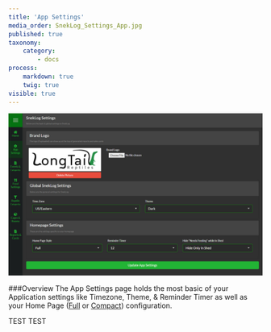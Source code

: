 ```yaml
---
title: 'App Settings'
media_order: SnekLog_Settings_App.jpg
published: true
taxonomy:
    category:
        - docs
process:
    markdown: true
    twig: true
visible: true
---
```


![](SnekLog_Settings_App.jpg)

###Overview
The App Settings page holds the most basic of your Application settings like Timezone, Theme, & Reminder Timer as well as your Home Page ([Full](https://help.sneklog.com/home-pages/home-full) or [Compact](https://help.sneklog.com/home-pages/home-compact)) configuration. 


TEST TEST